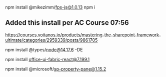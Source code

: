 

npm install @mikezimm/fps-js@1.0.13
npm i

## Added this install per AC Course 07:56
https://courses.voitanos.io/products/mastering-the-sharepoint-framework-ultimate/categories/2959339/posts/9861705

npm install @types/node@14.17.6 -DE

npm install office-ui-fabric-react@7.199.1

npm install @microsoft/sp-property-pane@1.15.2